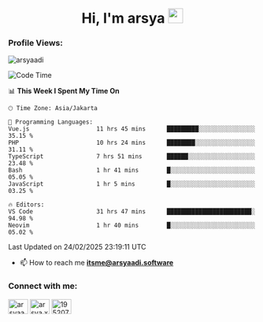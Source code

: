 <h1 align="center">Hi, I'm arsya 
  <img src="https://media.giphy.com/media/hvRJCLFzcasrR4ia7z/giphy.gif" width="30px"/>
</h1>

<p align="left"> <h3>Profile Views:</h3> <img src="https://komarev.com/ghpvc/?username=arsyaadi&label=Profile%20views&color=0e75b6&style=flat" alt="arsyaadi" /> </p>

<!--START_SECTION:waka-->
![Code Time](http://img.shields.io/badge/Code%20Time-3%2C775%20hrs%2016%20mins-blue)

📊 **This Week I Spent My Time On** 

```text
🕑︎ Time Zone: Asia/Jakarta

💬 Programming Languages: 
Vue.js                   11 hrs 45 mins      █████████░░░░░░░░░░░░░░░░   35.15 % 
PHP                      10 hrs 24 mins      ████████░░░░░░░░░░░░░░░░░   31.11 % 
TypeScript               7 hrs 51 mins       ██████░░░░░░░░░░░░░░░░░░░   23.48 % 
Bash                     1 hr 41 mins        █░░░░░░░░░░░░░░░░░░░░░░░░   05.05 % 
JavaScript               1 hr 5 mins         █░░░░░░░░░░░░░░░░░░░░░░░░   03.25 % 

🔥 Editors: 
VS Code                  31 hrs 47 mins      ████████████████████████░   94.98 % 
Neovim                   1 hr 40 mins        █░░░░░░░░░░░░░░░░░░░░░░░░   05.02 % 
```


 Last Updated on 24/02/2025 23:19:11 UTC
<!--END_SECTION:waka-->

- 📫 How to reach me **itsme@arsyaadi.software**


<h3 align="left">Connect with me:</h3>
<p align="left">
<a href="https://linkedin.com/in/arsyaadi" target="blank"><img align="center" src="https://raw.githubusercontent.com/rahuldkjain/github-profile-readme-generator/master/src/images/icons/Social/linked-in-alt.svg" alt="arsyaadi" height="30" width="40" /></a>
<a href="https://fb.com/arsya.xkz" target="blank"><img align="center" src="https://raw.githubusercontent.com/rahuldkjain/github-profile-readme-generator/master/src/images/icons/Social/facebook.svg" alt="arsya.xkz" height="30" width="40" /></a>
<a href="https://stackoverflow.com/users/19520749" target="blank"><img align="center" src="https://raw.githubusercontent.com/rahuldkjain/github-profile-readme-generator/master/src/images/icons/Social/stack-overflow.svg" alt="19520749" height="30" width="40" /></a>
</p>
